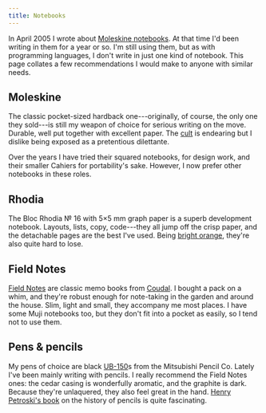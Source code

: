 ```yaml
---
title: Notebooks
---
```


In April 2005 I wrote about [Moleskine notebooks][musings]. At that time I'd
been writing in them for a year or so. I'm still using them, but as with
programming languages, I don't write in just one kind of notebook. This page
collates a few recommendations I would make to anyone with similar needs.

Moleskine
---------

The classic pocket-sized hardback one---originally, of course, the only one
they sold---is still my weapon of choice for serious writing on the move.
Durable, well put together with excellent paper. The [cult][moleskinerie] is
endearing but I dislike being exposed as a pretentious dilettante.

Over the years I have tried their squared notebooks, for design work, and their
smaller Cahiers for portability's sake. However, I now prefer other notebooks
in these roles.

Rhodia
------

The Bloc Rhodia &#8470; 16 with 5&#215;5 mm graph paper is a superb
development notebook. Layouts, lists, copy, code---they all jump off the
crisp paper, and the detachable pages are the best I've used. Being
[bright orange][rhodiadrive], they're also quite hard to lose.

Field Notes
-----------

[Field Notes][fieldnotes] are classic memo books from [Coudal][coudal]. I
bought a pack on a whim, and they're robust enough for note-taking in the
garden and around the house. Slim, light and small, they accompany me most
places. I have some Muji notebooks too, but they don't fit into a pocket as
easily, so I tend not to use them.

Pens & pencils
--------------

My pens of choice are black [UB-150][ub150]s from the Mitsubishi Pencil Co.
Lately I've been mainly writing with pencils. I really recommend the Field
Notes ones: the cedar casing is wonderfully aromatic, and the graphite is dark.
Because they're unlaquered, they also feel great in the hand.
[Henry Petroski's book][thepencil] on the history of pencils is quite
fascinating.

  [musings]:      /2005/04/moleskine-musings
  [moleskinerie]: http://moleskinerie.com
  [rhodiadrive]:  http://rhodiadrive.com
  [fieldnotes]:   http://fieldnotesbrand.com
  [coudal]:       http://coudal.com
  [ub150]:        http://www.uniball.com/catalog/show/product.php?no=5
  [thepencil]:    http://www.pencilrevolution.com/2006/04/revolutionary-reading-the-pencil/

